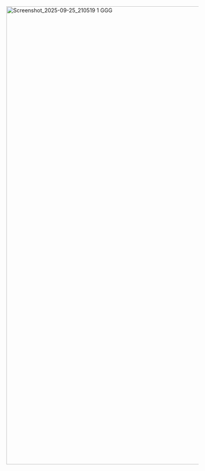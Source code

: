 <img width="1920" height="1200" alt="Screenshot_2025-09-25_210519 1 GGG" src="https://github.com/user-attachments/assets/b44c6e7a-5fe1-4385-9369-9c5065af4143" />
